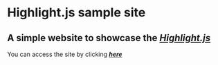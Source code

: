 # Highlight.js sample site

## A simple website to showcase the _**[Highlight.js](https://highlightjs.org)**_

You can access the site by clicking _**[here](https://sandenbergmelo.github.io/Highlight.js-sample-site/)**_
